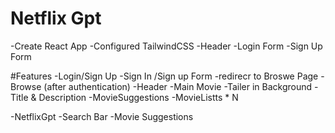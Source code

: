 # Netflix Gpt

-Create React App
-Configured  TailwindCSS
-Header
-Login Form
-Sign  Up Form


#Features
-Login/Sign Up
    -Sign In /Sign up Form
     -redirecr to Broswe Page
-Browse (after authentication)
    -Header
    -Main Movie
       -Tailer  in Background
       -Title & Description
       -MovieSuggestions
          -MovieListts * N

-NetflixGpt
    -Search Bar
    -Movie Suggestions


